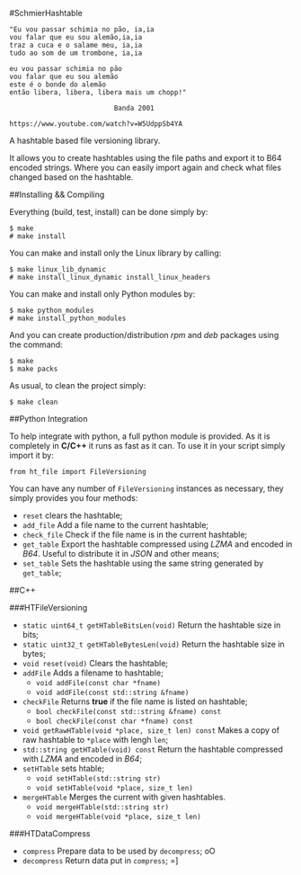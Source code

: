 #SchmierHashtable

```
"Eu vou passar schimia no pão, ia,ia
vou falar que eu sou alemão,ia,ia
traz a cuca e o salame meu, ia,ia
tudo ao som de um trombone, ia,ia

eu vou passar schimia no pão
vou falar que eu sou alemão
este é o bonde do alemão
então libera, libera, libera mais um chopp!"

                          Banda 2001

https://www.youtube.com/watch?v=W5UdppSb4YA
```

A hashtable based file versioning library.

It allows you to create hashtables using the file paths and export it to B64 encoded strings. Where you can easily import again and check what files changed based on the hashtable.

##Installing && Compiling

Everything (build, test, install) can be done simply by:

```
$ make
# make install
```

You can make and install only the Linux library by calling:

```
$ make linux_lib_dynamic
# make install_linux_dynamic install_linux_headers
```

You can make and install only Python modules by:

```
$ make python_modules
# make install_python_modules
```

And you can create production/distribution _rpm_ and _deb_ packages using the command:

```
$ make
$ make packs
```

As usual, to clean the project simply:

```
$ make clean
```

##Python Integration

To help integrate with python, a full python module is provided. As it is completely in __C/C++__ it runs as fast as it can. To use it in your script simply import it by:

```
from ht_file import FileVersioning
```

You can have any number of `FileVersioning` instances as necessary, they simply provides you four methods:

* `reset` clears the hashtable;
* `add_file` Add a file name to the current hashtable;
* `check_file` Check if the file name is in the current hashtable;
* `get_table` Export the hashtable compressed using _LZMA_ and encoded in _B64_. Useful to distribute it in _JSON_ and other means;
* `set_table` Sets the hashtable using the same string generated by `get_table`;

##C++

###HTFileVersioning

* `static uint64_t getHTableBitsLen(void)` Return the hashtable size in bits;
* `static uint32_t getHTableBytesLen(void)` Return the hashtable size in bytes;
* `void reset(void)` Clears the hashtable;
* `addFile` Adds a filename to hashtable;
    * `void addFile(const char *fname)`
    * `void addFile(const std::string &fname)`
* `checkFile` Returns __true__ if the file name is listed on hashtable;
    * `bool checkFile(const std::string &fname) const`
    * `bool checkFile(const char *fname) const`
* `void getRawHTable(void *place, size_t len) const` Makes a copy of raw hashtable to `*place` with lengh `len`;
* `std::string getHTable(void) const` Return the hashtable compressed with _LZMA_ and encoded in _B64_;
* `setHTable` sets htable;
    * `void setHTable(std::string str)`
    * `void setHTable(void *place, size_t len)`
* `mergeHTable` Merges the current with given hashtables.
    * `void mergeHTable(std::string str)`
    * `void mergeHTable(void *place, size_t len)`

###HTDataCompress

* `compress` Prepare data to be used by `decompress`; oO
* `decompress` Return data put in `compress`; =]
